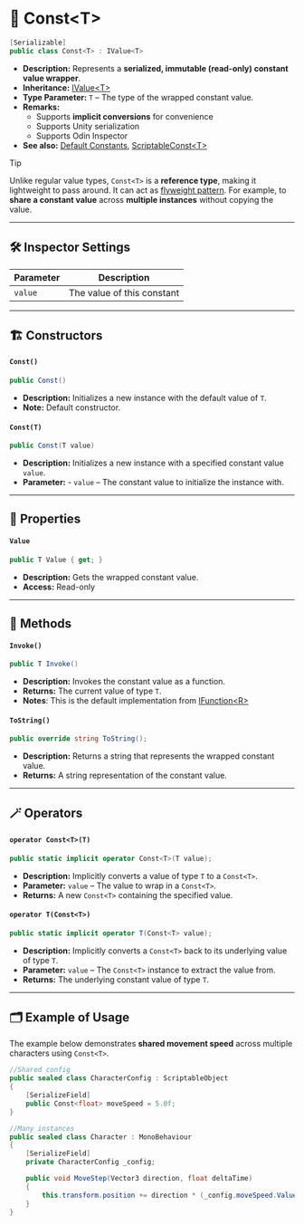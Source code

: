 # 🧩 Const&lt;T&gt;

```csharp
[Serializable]
public class Const<T> : IValue<T>
```

- **Description:** Represents a **serialized, immutable (read-only) constant value wrapper**.
- **Inheritance:** [IValue&lt;T&gt;](IValue.md)
- **Type Parameter:** `T` – The type of the wrapped constant value.
- **Remarks:**
    - Supports **implicit conversions** for convenience
    - Supports Unity serialization
    - Supports Odin Inspector
- **See also:** [Default Constants](DefaultConstants.md), [ScriptableConst&lt;T&gt;](ScriptableConst.md)

> [!TIP]
> Unlike regular value types, `Const<T>` is a **reference type**, making it lightweight to pass around. It can act as
> [flyweight pattern](https://en.wikipedia.org/wiki/Flyweight_pattern). For example, to **share a constant value** across
> **multiple instances** without copying the value.

---

## 🛠 Inspector Settings

| Parameter            | Description                |
|----------------------|----------------------------|
| `value` | The value of this constant |

---

## 🏗️ Constructors

#### `Const()`

```csharp
public Const()
```

- **Description:** Initializes a new instance with the default value of `T`.
- **Note:** Default constructor.

#### `Const(T)`

```csharp
public Const(T value)
```

- **Description:** Initializes a new instance with a specified constant value `value`.
- **Parameter:** - `value` – The constant value to initialize the instance with.

---

## 🔑 Properties

#### `Value`

```csharp
public T Value { get; }
```

- **Description:** Gets the wrapped constant value.
- **Access:** Read-only

---

## 🏹 Methods

#### `Invoke()`

```csharp
public T Invoke()
```

- **Description:** Invokes the constant value as a function.
- **Returns:** The current value of type `T`.
- **Notes**: This is the default implementation from [IFunction&lt;R&gt;](../Functions/IFunction.md)

#### `ToString()`

```csharp
public override string ToString();
```

- **Description:** Returns a string that represents the wrapped constant value.
- **Returns:** A string representation of the constant value.

---

## 🪄 Operators

#### `operator Const<T>(T)`

```csharp
public static implicit operator Const<T>(T value);
```

- **Description:** Implicitly converts a value of type `T` to a `Const<T>`.
- **Parameter:** `value` – The value to wrap in a `Const<T>`.
- **Returns:** A new `Const<T>` containing the specified value.

#### `operator T(Const<T>)`

```csharp
public static implicit operator T(Const<T> value);
```

- **Description:** Implicitly converts a `Const<T>` back to its underlying value of type `T`.
- **Parameter:** `value` – The `Const<T>` instance to extract the value from.
- **Returns:** The underlying constant value of type `T`.

---

## 🗂 Example of Usage

The example below demonstrates **shared movement speed** across multiple characters using `Const<T>`.

```csharp
//Shared config
public sealed class CharacterConfig : ScriptableObject
{
    [SerializeField] 
    public Const<float> moveSpeed = 5.0f;
}
```

```csharp
//Many instances
public sealed class Character : MonoBehaviour
{
    [SerializeField] 
    private CharacterConfig _config;

    public void MoveStep(Vector3 direction, float deltaTime) 
    {
        this.transform.position += direction * (_config.moveSpeed.Value * deltaTime);
    }
}
```
